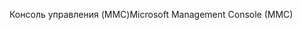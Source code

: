 <span data-ttu-id="089b5-101">Консоль управления (MMC)</span><span class="sxs-lookup"><span data-stu-id="089b5-101">Microsoft Management Console (MMC)</span></span>